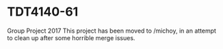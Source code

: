 # TDT4140-61
Group Project 2017
This project has been moved to /michoy, in an attempt to clean up after some horrible merge issues. 
